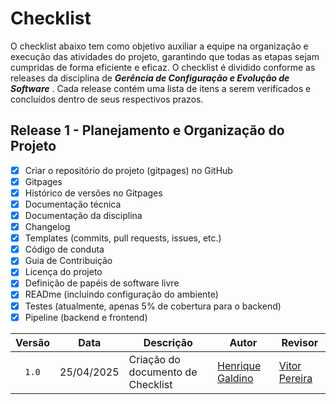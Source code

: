 # Checklist

O checklist abaixo tem como objetivo auxiliar a equipe na organização e execução das atividades do projeto, garantindo que todas as etapas sejam cumpridas de forma eficiente e eficaz. O checklist é dividido conforme as releases da disciplina de ***Gerência de Configuração e Evolução de Software*** . Cada release contém uma lista de itens a serem verificados e concluídos dentro de seus respectivos prazos.


## Release 1 - Planejamento e Organização do Projeto
<!-- [ ] para meta vazia; [X] para meta cumprida -->
- [X] Criar o repositório do projeto (gitpages) no GitHub
- [X] Gitpages
- [X] Histórico de versões no Gitpages
- [X] Documentação técnica
- [X] Documentação da disciplina
- [X] Changelog
- [X] Templates (commits, pull requests, issues, etc.)
- [X] ⁠Código de conduta
- [X] ⁠Guia de Contribuição 
- [X] ⁠Licença do projeto
- [X] ⁠Definição de papéis de software livre
- [X] ⁠READme (incluindo configuração do ambiente)
- [X] Testes (atualmente, apenas 5% de cobertura para o backend)
- [X] Pipeline (backend e frontend)

| Versão | Data | Descrição | Autor | Revisor |
| :----: | ---- | --------- | ----- | ------- |
| `1.0`  |25/04/2025| Criação do documento de Checklist | [Henrique Galdino](https://github.com/hgaldino05) |[Vitor Pereira](https://github.com/vcpvitor)  |